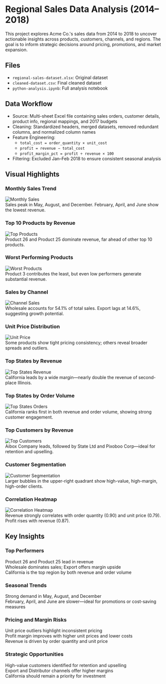 # Regional Sales Data Analysis (2014–2018)

This project explores Acme Co.'s sales data from 2014 to 2018 to uncover actionable insights across products, customers, channels, and regions. The goal is to inform strategic decisions around pricing, promotions, and market expansion.

## Files

- `regional-sales-dataset.xlsx`: Original dataset  
- `cleaned-dataset.csv`: Final cleaned dataset  
- `python-analysis.ipynb`: Full analysis notebook  

## Data Workflow

- Source: Multi-sheet Excel file containing sales orders, customer details, product info, regional mappings, and 2017 budgets  
- Cleaning: Standardized headers, merged datasets, removed redundant columns, and normalized column names  
- Feature Engineering:  
  - `total_cost = order_quantity × unit_cost`  
  - `profit = revenue − total_cost`  
  - `profit_margin_pct = profit ÷ revenue × 100`  
- Filtering: Excluded Jan–Feb 2018 to ensure consistent seasonal analysis  

## Visual Highlights

### Monthly Sales Trend  
![Monthly Sales](Images/monthly-sales-revenue.png)  
Sales peak in May, August, and December. February, April, and June show the lowest revenue.

### Top 10 Products by Revenue  
![Top Products](Images/top-10-products-by-revenue.png)  
Product 26 and Product 25 dominate revenue, far ahead of other top 10 products.

### Worst Performing Products  
![Worst Products](Images/top-10-least-performing-products-by-revenue.png)  
Product 3 contributes the least, but even low performers generate substantial revenue.

### Sales by Channel  
![Channel Sales](Images/total-sales-by-channel.png)  
Wholesale accounts for 54.1% of total sales. Export lags at 14.6%, suggesting growth potential.

### Unit Price Distribution  
![Unit Price](Images/unit-price-dist-for-top-10-products-by-revenue.png)  
Some products show tight pricing consistency; others reveal broader spreads and outliers.

### Top States by Revenue  
![Top States Revenue](Images/top-10-states-by-revenue.png)  
California leads by a wide margin—nearly double the revenue of second-place Illinois.

### Top States by Order Volume  
![Top States Orders](Images/top-10-states-by-num-of-orders.png)  
California ranks first in both revenue and order volume, showing strong customer engagement.

### Top Customers by Revenue  
![Top Customers](Images/top-10-customers-by-revenue.png)  
Aibox Company leads, followed by State Ltd and Pixoboo Corp—ideal for retention and upselling.

### Customer Segmentation  
![Customer Segmentation](Images/customers-by-revenue-and-profit-margin.png)  
Larger bubbles in the upper-right quadrant show high-value, high-margin, high-order clients.

### Correlation Heatmap  
![Correlation Heatmap](Images/correlation-heatmap.png)  
Revenue strongly correlates with order quantity (0.90) and unit price (0.79). Profit rises with revenue (0.87).

## Key Insights

### Top Performers  
Product 26 and Product 25 lead in revenue  
Wholesale dominates sales; Export offers margin upside  
California is the top region by both revenue and order volume  

### Seasonal Trends  
Strong demand in May, August, and December  
February, April, and June are slower—ideal for promotions or cost-saving measures  

### Pricing and Margin Risks  
Unit price outliers highlight inconsistent pricing  
Profit margin improves with higher unit prices and lower costs  
Revenue is driven by order quantity and unit price  

### Strategic Opportunities  
High-value customers identified for retention and upselling  
Export and Distributor channels offer higher margins  
California should remain a priority for investment  
